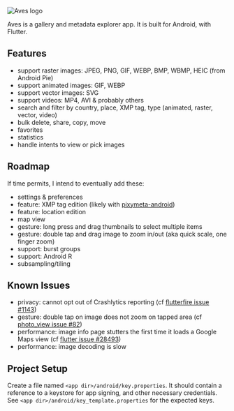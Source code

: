 ![Aves logo][]

Aves is a gallery and metadata explorer app. It is built for Android, with Flutter.

## Features

- support raster images: JPEG, PNG, GIF, WEBP, BMP, WBMP, HEIC (from Android Pie)
- support animated images: GIF, WEBP
- support vector images: SVG
- support videos: MP4, AVI & probably others
- search and filter by country, place, XMP tag, type (animated, raster, vector, video)
- bulk delete, share, copy, move
- favorites
- statistics
- handle intents to view or pick images

## Roadmap

If time permits, I intend to eventually add these:
- settings & preferences
- feature: XMP tag edition (likely with [pixymeta-android](https://github.com/dragon66/pixymeta-android))
- feature: location edition
- map view
- gesture: long press and drag thumbnails to select multiple items
- gesture: double tap and drag image to zoom in/out (aka quick scale, one finger zoom)
- support: burst groups
- support: Android R
- subsampling/tiling

## Known Issues
- privacy: cannot opt out of Crashlytics reporting (cf [flutterfire issue #1143](https://github.com/FirebaseExtended/flutterfire/issues/1143))
- gesture: double tap on image does not zoom on tapped area (cf [photo_view issue #82](https://github.com/renancaraujo/photo_view/issues/82))
- performance: image info page stutters the first time it loads a Google Maps view (cf [flutter issue #28493](https://github.com/flutter/flutter/issues/28493))
- performance: image decoding is slow

## Project Setup
Create a file named `<app dir>/android/key.properties`. It should contain a reference to a keystore for app signing, and other necessary credentials. See `<app dir>/android/key_template.properties` for the expected keys.

[Aves logo]: https://github.com/deckerst/aves/blob/master/android/app/src/main/res/mipmap-xxhdpi/ic_launcher_round.png
